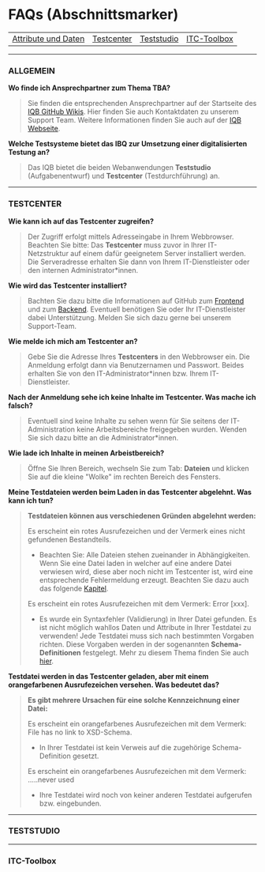 <!--+++++++++++++++++++++++++++++++++++++++++++++++++++++++++++++++++++++++++++++++++++++++++++++++++++++++++++++-->
# FAQs (Abschnittsmarker)
<!--+++++++++++++++++++++++++++++++++++++++++++++++++++++++++++++++++++++++++++++++++++++++++++++++++++++++++++++-->

<table>
  <tr>
    <td><a href="#Allgemein">Attribute und Daten</a></td>    
	<td><a href="#Testcenter">Testcenter</a></td>
	<td><a href="#Teststudio">Teststudio</a></td>
	<td><a href="#itc">ITC-Toolbox</a></td>
  </tr>
</table>

---

### <a name="Allgemein"></a>ALLGEMEIN

**Wo finde ich Ansprechpartner zum Thema TBA?**
> Sie finden die entsprechenden Ansprechpartner auf der Startseite des [IQB GitHub Wikis](https://github.com/iqb-berlin/iqb-berlin.github.io/wiki). Hier finden Sie auch Kontaktdaten zu unserem Support Team. Weitere Informationen finden Sie auch auf der [IQB Webseite](https://www.iqb.hu-berlin.de/institut/staff/). 

**Welche Testsysteme bietet das IBQ zur Umsetzung einer digitalisierten Testung an?**
> Das IQB bietet die beiden Webanwendungen **Teststudio** (Aufgabenentwurf) und **Testcenter** (Testdurchführung) an.

---

### <a name="Testcenter"></a>TESTCENTER

**Wie kann ich auf das Testcenter zugreifen?**
> Der Zugriff erfolgt mittels Adresseingabe in Ihrem Webbrowser. Beachten Sie bitte: Das **Testcenter** muss zuvor in Ihrer IT-Netzstruktur auf einem dafür geeignetem Server installiert werden. Die Serveradresse erhalten Sie dann von Ihrem IT-Dienstleister oder den internen Administrator\*innen.

**Wie wird das Testcenter installiert?**
> Bachten Sie dazu bitte die Informationen auf GitHub zum [Frontend](https://github.com/iqb-berlin/testcenter-frontend) und zum [Backend](https://github.com/iqb-berlin/testcenter-backend). Eventuell benötigen Sie oder Ihr IT-Dienstleister dabei Unterstützung. Melden Sie sich dazu gerne bei unserem Support-Team.

**Wie melde ich mich am Testcenter an?**
> Gebe Sie die Adresse Ihres **Testcenters** in den Webbrowser ein. Die Anmeldung erfolgt dann via Benutzernamen und Passwort. Beides erhalten Sie von den IT-Administrator\*innen bzw. Ihrem IT-Dienstleister.

**Nach der Anmeldung sehe ich keine Inhalte im Testcenter. Was mache ich falsch?**
> Eventuell sind keine Inhalte zu sehen wenn für Sie seitens der IT-Administration keine Arbeitsbereiche freigegeben wurden. Wenden Sie sich dazu bitte an die Administrator\*innen.

**Wie lade ich Inhalte in meinen Arbeistbereich?**
> Öffne Sie Ihren Bereich, wechseln Sie zum Tab: **Dateien** und klicken Sie auf die kleine "Wolke" im rechten Bereich des Fensters.

**Meine Testdateien werden beim Laden in das Testcenter abgelehnt. Was kann ich tun?**
> **Testdateien können aus verschiedenen Gründen abgelehnt werden:**
>
> Es erscheint ein rotes Ausrufezeichen und der Vermerk eines nicht gefundenen Bestandteils.
> * Beachten Sie: Alle Dateien stehen zueinander in Abhängigkeiten. Wenn Sie eine Datei laden in welcher auf eine andere Datei verwiesen wird, diese aber noch nicht im Testcenter ist, wird eine entsprechende Fehlermeldung erzeugt. Beachten Sie dazu auch das folgende [Kapitel](https://github.com/iqb-berlin/iqb-berlin.github.io/wiki/2.4-Testinhalte-hochladen).<br>
>
> Es erscheint ein rotes Ausrufezeichen mit dem Vermerk: Error [xxx].
> * Es wurde ein Syntaxfehler (Validierung) in Ihrer Datei gefunden. Es ist nicht möglich wahllos Daten und Attribute in Ihrer Testdatei zu verwenden! Jede Testdatei muss sich nach bestimmten Vorgaben richten. Diese Vorgaben werden in der sogenannten **Schema-Definitionen** festgelegt. Mehr zu diesem Thema finden Sie auch [hier](https://github.com/iqb-berlin/iqb-berlin.github.io/wiki/Arbeiten-mit-Xml%E2%80%90Dateien).
>

**Testdatei werden in das Testcenter geladen, aber mit einem orangefarbenen Ausrufezeichen versehen. Was bedeutet das?**
> **Es gibt mehrere Ursachen für eine solche Kennzeichnung einer Datei:**
>
> Es erscheint ein orangefarbenes Ausrufezeichen mit dem Vermerk: File has no link to XSD-Schema.
> * In Ihrer Testdatei ist kein Verweis auf die zugehörige Schema-Definition gesetzt.
>
> Es erscheint ein orangefarbenes Ausrufezeichen mit dem Vermerk: .....never used
> * Ihre Testdatei wird noch von keiner anderen Testdatei aufgerufen bzw. eingebunden.

---

### <a name="Teststudio"></a>TESTSTUDIO








---

### <a name="itc"></a>ITC-Toolbox


